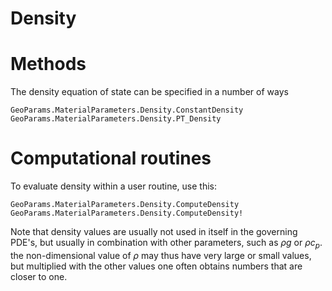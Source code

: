 # Density 
# Methods
The density equation of state can be specified in a number of ways
```@docs
GeoParams.MaterialParameters.Density.ConstantDensity
GeoParams.MaterialParameters.Density.PT_Density
```
# Computational routines
To evaluate density within a user routine, use this:
```@docs
GeoParams.MaterialParameters.Density.ComputeDensity
GeoParams.MaterialParameters.Density.ComputeDensity!
```
Note that density values are usually not used in itself in the governing PDE's, but usually in combination with other parameters, such as $\rho g$ or $\rho c_p$. the non-dimensional value of $\rho$ may thus have very large or small values, but multiplied with the other values one often obtains numbers that are closer to one.
